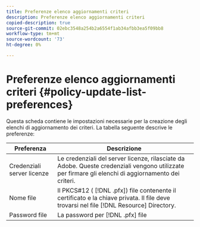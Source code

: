 ```yaml
---
title: Preferenze elenco aggiornamenti criteri
description: Preferenze elenco aggiornamenti criteri
copied-description: true
source-git-commit: 02ebc3548a254b2a6554f1ab34afbb3ea5f09bb8
workflow-type: tm+mt
source-wordcount: '73'
ht-degree: 0%

---
```


# Preferenze elenco aggiornamenti criteri {#policy-update-list-preferences}

Questa scheda contiene le impostazioni necessarie per la creazione degli elenchi di aggiornamento dei criteri. La tabella seguente descrive le preferenze:

| Preferenza | Descrizione |
|---|---|
| Credenziali server licenze | Le credenziali del server licenze, rilasciate da Adobe. Queste credenziali vengono utilizzate per firmare gli elenchi di aggiornamento dei criteri. |
| Nome file | Il PKCS#12 ( [!DNL .pfx]) file contenente il certificato e la chiave privata. Il file deve trovarsi nel file [!DNL Resource] Directory. |
| Password file | La password per [!DNL .pfx] file |
